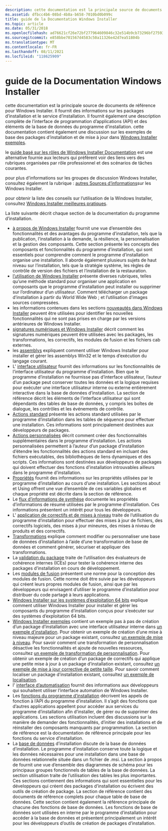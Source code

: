 ```yaml
---
description: cette documentation est la principale source de documents de référence pour Windows Installer.
ms.assetid: dfbcc4b6-08bd-4b8a-b658-7010bd0b099c
title: guide de la Documentation Windows Installer
ms.topic: article
ms.date: 05/31/2018
ms.openlocfilehash: ad76621cf26e72bf277964609846c32e514b9cb73296bf27593111f84b92d037
ms.sourcegitcommit: e858bbe701567d4583c50a11326e42d7ea51804b
ms.translationtype: MT
ms.contentlocale: fr-FR
ms.lasthandoff: 08/11/2021
ms.locfileid: "118625909"
---
```

# <a name="roadmap-to-windows-installer-documentation"></a>guide de la Documentation Windows Installer

cette documentation est la principale source de documents de référence pour Windows Installer. Il fournit des informations sur les packages d’installation et le service d’installation. Il fournit également une description complète de l’interface de programmation d’applications (API) et des éléments de la base de données du programme d’installation. cette documentation contient également une discussion sur les exemples de base des packages d’installation et de mise à jour dans [Windows Installer exemples](windows-installer-examples.md).

le [guide basé sur les rôles de Windows Installer Documentation](role-based-guide-to-windows-installer-documentation.md) est une alternative fournie aux lecteurs qui préfèrent voir des liens vers des rubriques organisées par rôle professionnel et des scénarios de tâches courantes.

pour plus d’informations sur les groupes de discussion Windows Installer, consultez également la rubrique : [autres Sources d’informations](other-sources-of-windows-installer-information.md)sur les Windows Installer.

pour obtenir la liste des conseils sur l’utilisation de la Windows Installer, consultez [Windows Installer meilleures pratiques](windows-installer-best-practices.md).

La liste suivante décrit chaque section de la documentation du programme d’installation.

-   [à propos de Windows Installer](about-windows-installer.md) fournit une vue d’ensemble des fonctionnalités et des avantages du programme d’installation, tels que la publication, l’installation à la demande, la résilience, la personnalisation et la gestion des composants. Cette section présente les concepts des composants et fonctionnalités du programme d’installation, qui sont essentiels pour comprendre comment le programme d’installation organise une installation. Il aborde également plusieurs sujets de haut niveau sur l’installation, tels que la stratégie système, les règles de contrôle de version des fichiers et l’installation de la restauration.
-   [l’utilisation de Windows Installer](using-windows-installer.md) présente diverses rubriques, telles qu’une méthode standard pour organiser une application en composants que le programme d’installation peut installer ou supprimer sur l’ordinateur d’un utilisateur. Comment télécharger un package d’installation à partir du World Wide Web ; et l’utilisation d’images sources compressées.
-   les informations contenues dans les sections [nouveautés dans Windows Installer](what-s-new-in-windows-installer.md) peuvent être utilisées pour identifier les nouvelles fonctionnalités qui ne sont pas prises en charge par les versions antérieures de Windows Installer.
-   [signatures numériques et Windows Installer](digital-signatures-and-windows-installer.md) décrit comment les signatures numériques peuvent être utilisées avec les packages, les transformations, les correctifs, les modules de fusion et les fichiers cab externes.
-   les [assemblys](assemblies.md) expliquent comment utiliser Windows Installer pour installer et gérer les assemblys Win32 et le temps d’exécution du langage courant.
-   L' [interface utilisateur](user-interface.md) fournit des informations sur les fonctionnalités de l’interface utilisateur du programme d’installation. Bien que le programme d’installation ne fournisse pas d’interface utilisateur, l’auteur d’un package peut conserver toutes les données et la logique requises pour exécuter une interface utilisateur interne ou externe entièrement interactive dans la base de données d’installation. La section de référence décrit les éléments de l’interface utilisateur qui sont dépendants des tables de base de données, y compris les boîtes de dialogue, les contrôles et les événements de contrôle.
-   [Actions standard](standard-actions.md) présente les actions standard utilisées par le programme d’installation dans les tables de séquence pour effectuer une installation. Ces informations sont principalement destinées aux développeurs de packages.
-   [Actions personnalisées](custom-actions.md) décrit comment créer des fonctionnalités supplémentaires dans le programme d’installation. Les actions personnalisées permettent à l’auteur d’un package d’installation d’étendre les fonctionnalités des actions standard en incluant des fichiers exécutables, des bibliothèques de liens dynamiques et des scripts. Ces informations sont destinées aux développeurs de packages qui doivent effectuer des fonctions d’installation introuvables ailleurs dans le programme d’installation.
-   [Propriétés](properties.md) fournit des informations sur les propriétés utilisées par le programme d’installation au cours d’une installation. Les sections about et Using offrent une vue d’ensemble de ces variables globales et chaque propriété est décrite dans la section de référence.
-   Le [flux d’informations de synthèse](summary-information-stream.md) documente les propriétés d’informations de résumé utilisées par le programme d’installation. Ces informations présentent un intérêt pour tous les développeurs.
-   L' [application de correctifs et de mises à niveau](patching-and-upgrades.md) traite de l’utilisation du programme d’installation pour effectuer des mises à jour de fichiers, des correctifs logiciels, des mises à jour mineures, des mises à niveau de produits et des correctifs.
-   [Transformations](transforms.md) explique comment modifier ou personnaliser une base de données d’installation à l’aide d’une transformation de base de données et comment générer, sécuriser et appliquer des transformations.
-   La [validation du package](package-validation.md) traite de l’utilisation des évaluateurs de cohérence internes (ICEs) pour tester la cohérence interne des packages d’installation en cours de développement.
-   Les [modules de fusion](merge-modules.md) présentent une norme pour la conception des modules de fusion. Cette norme doit être suivie par les développeurs qui créent leurs propres modules de fusion, ainsi que par les développeurs qui envisagent d’utiliser le programme d’installation pour distribuer du code partagé à leurs applications.
-   [Windows Installer sur les systèmes d’exploitation 64 bits](windows-installer-on-64-bit-operating-systems.md) explique comment utiliser Windows Installer pour installer et gérer les composants du programme d’installation conçus pour s’exécuter sur des systèmes d’exploitation 64 bits.
-   [Windows Installer exemples](windows-installer-examples.md) contient un exemple pas à pas de création d’un package d’installation avec une interface utilisateur interne dans [un exemple d’installation](an-installation-example.md). Pour obtenir un exemple de création d’une mise à niveau majeure pour un package existant, consultez [un exemple de mise à niveau](an-upgrade-example.md). Pour savoir comment une transformation de personnalisation désactive les fonctionnalités et ajoute de nouvelles ressources, consultez [un exemple de transformation de personnalisation](a-customization-transform-example.md). Pour obtenir un exemple de création d’un package de correctifs qui applique une petite mise à jour à un package d’installation existant, consultez [un exemple de mise à jour corrective de petite taille](a-small-update-patching-example.md). Pour savoir comment localiser un package d’installation existant, consultez [un exemple de localisation](a-localization-example.md).
-   l' [interface d’automatisation](automation-interface.md) fournit des informations aux développeurs qui souhaitent utiliser l’interface automation de Windows Installer.
-   Les [fonctions du programme d’installation](installer-functions.md) décrivent les appels de fonction à l’API du programme d’installation. Il s’agit des fonctions que d’autres applications appellent pour accéder aux services du programme d’installation afin d’installer, de gérer ou de supprimer des applications. Les sections utilisation incluent des discussions sur la manière de demander des fonctionnalités, d’initier des installations et de réinstaller des composants manquants par programmation. La section de référence est la documentation de référence principale pour les fonctions du service d’installation.
-   La [base de données](installer-database.md) d’installation discute de la base de données d’installation. Le programme d’installation conserve toute la logique et les données nécessaires pour une installation dans une base de données relationnelle située dans un fichier de .msi. La section à propos de fournit une vue d’ensemble des diagrammes de schéma pour les principaux groupes fonctionnels de tables de la base de données. La section utilisation traite de l’utilisation des tables les plus importantes. Ces sections contiennent des informations qui sont essentielles pour les développeurs qui créent des packages d’installation ou écrivent des outils de création de package. La section de référence contient des documents de référence complets pour chaque table de base de données. Cette section contient également la référence principale de chacune des fonctions de base de données. Les fonctions de base de données sont utilisées en interne par le programme d’installation pour accéder à la base de données et présentent principalement un intérêt pour les développeurs d’outils de création de packages d’installation.

 

 



